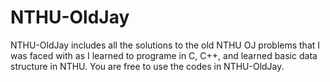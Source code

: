 # NTHU-OldJay

NTHU-OldJay includes all the solutions to the old NTHU OJ problems that I was faced with as I learned to programe in C, C++, and learned basic data structure in NTHU. You are free to use the codes in NTHU-OldJay.

